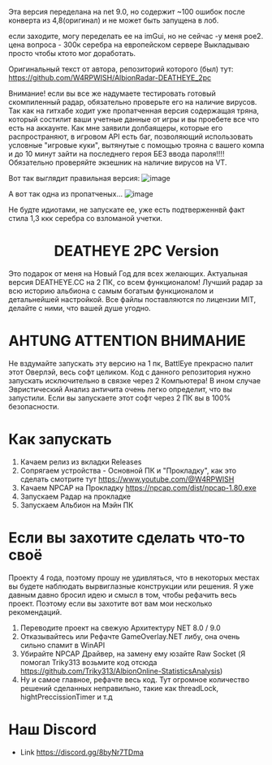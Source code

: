 Эта версия переделана на net 9.0, но содержит ~100 ошибок после конверта из 4,8(оригинал) и не может быть запущена в лоб.

если заходите, могу переделать ее на imGui, но не сейчас -у меня poe2. 
цена вопроса  - 300к серебра на европейском сервере
Выкладываю просто чтобы ктото мог доработать.

Оригинальный текст от автора,  репозиторий которого (был) тут: https://github.com/W4RPWISH/AlbionRadar-DEATHEYE_2pc

Внимание! если вы все же надумаете тестировать готовый скомпиленный радар, обязательно проверьте его на наличие вирусов. Так как на гитхабе ходит уже пропатченная версия содержащая тряна, который состилит ваши учетные данные от игры и вы проебете все что есть на аккаунте. 
Как мне заявили долбаящеры, которые его распространяют, в игровом API есть баг, позволяющий использовать условные "игровые куки", вытянутые с помощью трояна с вашего компа и до 10 минут зайти на последнего героя БЕЗ ввода пароля!!!!
Обязательно проверяйте экзешник на наличие вирусов на VT.

Вот так выглядит правильная версия:
 ![image](https://github.com/user-attachments/assets/f399950a-991f-4ecf-b286-635ea9813f03)

А вот так одна из пропатченых...
![image](https://github.com/user-attachments/assets/a50f13d1-847b-49b1-baa6-0d22ebc98cd2)

Не будте идиотами, не запускате ее, уже есть подтверженнвй факт стила 1,3 ккк серебра со взломаной учетки.

<div align="center">

# DEATHEYE 2PC Version

</div>

Это подарок от меня на Новый Год для всех желающих. Актуальная версия DEATHEYE.CC на 2 ПК, со всем функционалом!
Лучший радар за всю историю альбиона с самым богатым функционалом и детальнейшей настройкой.
Все файлы поставляются по лицензии MIT, делайте с ними, что вашей душе угодно.

# AHTUNG ATTENTION ВНИМАНИЕ

Не вздумайте запускать эту версию на 1 пк, BattlEye прекрасно палит этот Оверлэй, весь софт целиком.
Код с данного репозитория нужно запускать исключительно в связке через 2 Компьютера!
В ином случае Эвристический Анализ античита очень легко определит, что вы запустили.
Если вы запускаете этот софт через 2 ПК вы в 100% безопасности.

# Как запускать

1. Качаем релиз из вкладки Releases
2. Сопрягаем устройства - Основной ПК и "Прокладку", как это сделать смотрите тут https://www.youtube.com/@W4RPWISH
3. Качаем NPCAP на Прокладку https://npcap.com/dist/npcap-1.80.exe
4. Запускаем Радар на прокладке
5. Запускаем Альбион на Мэйн ПК

# Если вы захотите сделать что-то своё

Проекту 4 года, поэтому прошу не удивляться, что в некоторых местах вы будете наблюдать вырвиглазные конструкции или решения.
Я уже давным давно бросил идею и смысл в том, чтобы рефачить весь проект. Поэтому если вы захотите вот вам мои несколько рекомендаций.

1. Переводите проект на свежую Архитектуру NET 8.0 / 9.0
2. Отказывайтесь или Рефачте GameOverlay.NET либу, она очень сильно спамит в WinAPI
3. Убирайте NPCAP Драйвер, на замену ему юзайте Raw Socket (Я помогал Triky313 возьмите код отсюда https://github.com/Triky313/AlbionOnline-StatisticsAnalysis)
4. Ну и самое главное, рефачте весь код. Тут огромное количество решений сделанных неправильно, такие как threadLock, hightPreccissionTimer и т.д

# Наш Discord

- Link https://discord.gg/8byNr7TDma

